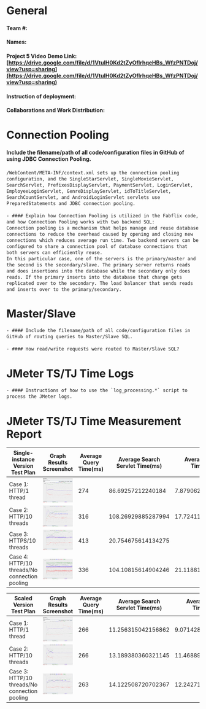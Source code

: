 # General

#### Team #:
    
#### Names:
    
#### Project 5 Video Demo Link: [https://drive.google.com/file/d/1VtulH0Kd2tZyOflrhqeHBs_WfzPNTDoj/view?usp=sharing](https://drive.google.com/file/d/1VtulH0Kd2tZyOflrhqeHBs_WfzPNTDoj/view?usp=sharing)

#### Instruction of deployment:

#### Collaborations and Work Distribution:


# Connection Pooling
#### Include the filename/path of all code/configuration files in GitHub of using JDBC Connection Pooling.
    /WebContent/META-INF/context.xml sets up the connection pooling configuration, and the SingleStarServlet, SingleMovieServlet, SearchServlet, PrefixesDisplayServlet, PaymentServlet, LoginServlet, EmployeeLoginServlet, GenreDisplayServlet, idToTitleServlet, SearchCountServlet, and AndroidLoginServlet servlets use PreparedStatements and JDBC connection pooling.
    
    - #### Explain how Connection Pooling is utilized in the Fabflix code, and how Connection Pooling works with two backend SQL:
    Connection pooling is a mechanism that helps manage and reuse database connections to reduce the overhead caused by opening and closing new connections which reduces average run time. Two backend servers can be configured to share a connection pool of database connections that both servers can efficiently reuse. 
    In this particular case, one of the servers is the primary/master and the second is the secondary/slave. The primary server returns reads and does insertions into the database while the secondary only does reads. If the primary inserts into the database that change gets replicated over to the secondary. The load balancer that sends reads and inserts over to the primary/secondary.

# Master/Slave
    - #### Include the filename/path of all code/configuration files in GitHub of routing queries to Master/Slave SQL.

    - #### How read/write requests were routed to Master/Slave SQL?
    
# JMeter TS/TJ Time Logs
    - #### Instructions of how to use the `log_processing.*` script to process the JMeter logs.


# JMeter TS/TJ Time Measurement Report

| **Single-instance Version Test Plan**          | **Graph Results Screenshot** | **Average Query Time(ms)** | **Average Search Servlet Time(ms)** | **Average JDBC Time(ms)** | **Analysis** |
|------------------------------------------------|------------------------------|----------------------------|-------------------------------------|---------------------------|--------------|
| Case 1: HTTP/1 thread                          | ![/img/case-1.png](/img/case-1.png)   | 274                     | 86.69257212240184                   | 7.879062762124712         | ??           |
| Case 2: HTTP/10 threads                        | ![/img/case-2.png](/img/case-2.png)   | 316                         | 108.26929885287994                                  | 17.72411082165163                        | ??           |
| Case 3: HTTPS/10 threads                       | ![/img/case-3.png](/img/case-3.png)   | 413                         | 20.754675614134275            |                         | 15.781300658303886           |
| Case 4: HTTP/10 threads/No connection pooling  | ![/img/case-4.png](/img/case-4.png)   | 336                         | 104.10815614904246                                  | 21.11881252775465                        | ??           |

| **Scaled Version Test Plan**                   | **Graph Results Screenshot** | **Average Query Time(ms)** | **Average Search Servlet Time(ms)** | **Average JDBC Time(ms)** | **Analysis** |
|------------------------------------------------|------------------------------|----------------------------|-------------------------------------|---------------------------|--------------|
| Case 1: HTTP/1 thread                          | ![/img/case-5.png](/img/case-5.png)   | 266                         | 11.256315042156862                                  | 9.071428688235294                        | ??           |
| Case 2: HTTP/10 threads                        | ![/img/case-6.png](/img/case-6.png)   | 266                         | 13.189380360321145                                  | 11.468891909266782                        | ??           |
| Case 3: HTTP/10 threads/No connection pooling  | ![/img/case-7.png](/img/case-7.png)   | 263                         | 14.122508720702367                                  | 12.242715336340707                        | ??           |
